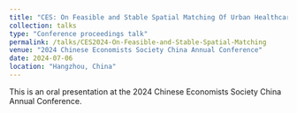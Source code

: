 ```yaml
---
title: "CES: On Feasible and Stable Spatial Matching Of Urban Healthcare Facilities and Population"
collection: talks
type: "Conference proceedings talk"
permalink: /talks/CES2024-On-Feasible-and-Stable-Spatial-Matching
venue: "2024 Chinese Economists Society China Annual Conference"
date: 2024-07-06
location: "Hangzhou, China"
---
```


This is an oral presentation at the 2024 Chinese Economists Society China Annual Conference.
